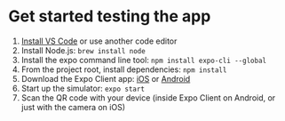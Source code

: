 # Get started testing the app

1. [Install VS Code](https://code.visualstudio.com/download) or use another code editor
2. Install Node.js: `brew install node`
3. Install the expo command line tool: `npm install expo-cli --global`
4. From the project root, install dependencies: `npm install`
5. Download the Expo Client app: [iOS](https://apps.apple.com/app/apple-store/id982107779) or [Android](https://play.google.com/store/apps/details?id=host.exp.exponent&referrer=www)
6. Start up the simulator: `expo start`
7. Scan the QR code with your device (inside Expo Client on Android, or just with the camera on iOS) 
